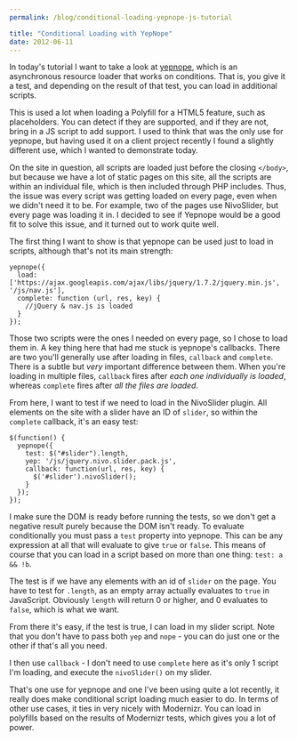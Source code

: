 ```yaml
---
permalink: /blog/conditional-loading-yepnope-js-tutorial

title: "Conditional Loading with YepNope"
date: 2012-06-11
---
```


In today's tutorial I want to take a look at [yepnope](http://yepnopejs.com), which is an asynchronous resource loader that works on conditions. That is, you give it a test, and depending on the result of that test, you can load in additional scripts.

This is used a lot when loading a Polyfill for a HTML5 feature, such as placeholders. You can detect if they are supported, and if they are not, bring in a JS script to add support. I used to think that was the only use for yepnope, but having used it on a client project recently I found a slightly different use, which I wanted to demonstrate today.

On the site in question, all scripts are loaded just before the closing `</body>`, but because we have a lot of static pages on this site, all the scripts are within an individual file, which is then included through PHP includes. Thus, the issue was every script was getting loaded on every page, even when we didn't need it to be. For example, two of the pages use NivoSlider, but every page was loading it in. I decided to see if Yepnope would be a good fit to solve this issue, and it turned out to work quite well.

The first thing I want to show is that yepnope can be used just to load in scripts, although that's not its main strength:

    yepnope({
      load: ['https://ajax.googleapis.com/ajax/libs/jquery/1.7.2/jquery.min.js', '/js/nav.js'],
      complete: function (url, res, key) {
      	//jQuery & nav.js is loaded
      }
    });

Those two scripts were the ones I needed on every page, so I chose to load them in. A key thing here that had me stuck is yepnope's callbacks. There are two you'll generally use after loading in files, `callback` and `complete`. There is a subtle but _very_ important difference between them. When you're loading in multiple files, `callback` fires after _each one individually is loaded_, whereas `complete` fires after _all the files are loaded_.

From here, I want to test if we need to load in the NivoSlider plugin. All elements on the site with a slider have an ID of `slider`, so within the `complete` callback, it's an easy test:

    $(function() {
      yepnope({
        test: $("#slider").length,
        yep: '/js/jquery.nivo.slider.pack.js',
        callback: function(url, res, key) {
          $('#slider').nivoSlider();
        }
      });
    });

I make sure the DOM is ready before running the tests, so we don't get a negative result purely because the DOM isn't ready. To evaluate conditionally you must pass a `test` property into yepnope. This can be any expression at all that will evaluate to give `true` or `false`. This means of course that you can load in a script based on more than one thing: `test: a && !b`.

The test is if we have any elements with an id of `slider` on the page. You have to test for `.length`, as an empty array actually evaluates to `true` in JavaScript. Obviously `length` will return 0 or higher, and 0 evaluates to `false`, which is what we want.

From there it's easy, if the test is true, I can load in my slider script. Note that you don't have to pass both `yep` and `nope` - you can do just one or the other if that's all you need.

I then use `callback` - I don't need to use `complete` here as it's only 1 script I'm loading, and execute the `nivoSlider()` on my slider.

That's one use for yepnope and one I've been using quite a lot recently, it really does make conditional script loading much easier to do. In terms of other use cases, it ties in very nicely with Modernizr. You can load in polyfills based on the results of Modernizr tests, which gives you a lot of power.
